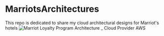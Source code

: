 # MarriotsArchitectures
This repo is dedicated to share my cloud architectural designs for Marriot's hotels 
![Marriot Loyalty Program Architecture _ Cloud Provider AWS](https://github.com/user-attachments/assets/f5475add-5025-4fca-9018-c16dd57e3223)
